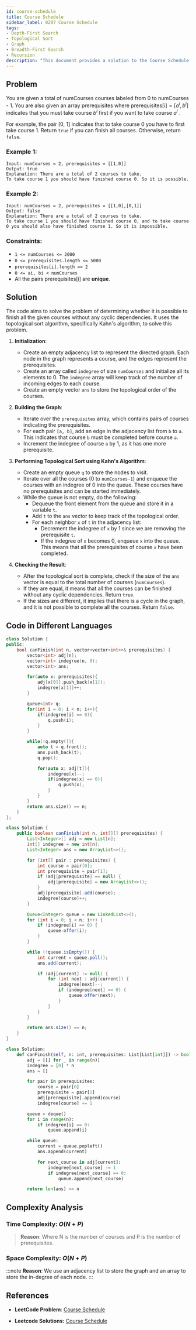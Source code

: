```yaml
---
id: course-schedule
title: Course Schedule
sidebar_label: 0207 Course Schedule
tags:
- Depth-First Search
- Topological Sort
- Graph
- Breadth-First Search
- Recursion
description: "This document provides a solution to the Course Schedule problem."
---
```


## Problem
You are given a total of numCourses courses labeled from 0 to numCourses - 1. You are also given an array prerequisites where $\text{prerequisites[i]} = [ a^i , b^i ]$ indicates that you must take course $b^i$ first if you want to take course $a^i$ .

For example, the pair [0, 1] indicates that to take course 0 you have to first take course 1.
Return `true` if you can finish all courses. Otherwise, return `false`.

### Example 1:

```
Input: numCourses = 2, prerequisites = [[1,0]]
Output: true
Explanation: There are a total of 2 courses to take. 
To take course 1 you should have finished course 0. So it is possible.
```

### Example 2:

```
Input: numCourses = 2, prerequisites = [[1,0],[0,1]]
Output: false
Explanation: There are a total of 2 courses to take. 
To take course 1 you should have finished course 0, and to take course 0 you should also have finished course 1. So it is impossible.
```

### Constraints:
- `1 <= numCourses <= 2000`
- `0 <= prerequisites.length <= 5000`
- `prerequisites[i].length == 2`
- `0 <= ai, bi < numCourses `
- All the pairs prerequisites[i] are **unique**.
## Solution
The code aims to solve the problem of determining whether it is possible to finish all the given courses without any cyclic dependencies. It uses the topological sort algorithm, specifically Kahn's algorithm, to solve this problem.

1. **Initialization**:
   - Create an empty adjacency list to represent the directed graph. Each node in the graph represents a course, and the edges represent the prerequisites.
   - Create an array called `indegree` of size `numCourses` and initialize all its elements to 0. The `indegree` array will keep track of the number of incoming edges to each course.
   - Create an empty vector `ans` to store the topological order of the courses.

2. **Building the Graph**:
   - Iterate over the `prerequisites` array, which contains pairs of courses indicating the prerequisites.
   - For each pair `[a, b]`, add an edge in the adjacency list from `b` to `a`. This indicates that course `b` must be completed before course `a`.
   - Increment the indegree of course `a` by 1, as it has one more prerequisite.

3. **Performing Topological Sort using Kahn's Algorithm**:
   - Create an empty queue `q` to store the nodes to visit.
   - Iterate over all the courses (0 to `numCourses-1`) and enqueue the courses with an indegree of 0 into the queue. These courses have no prerequisites and can be started immediately.
   - While the queue is not empty, do the following:
     - Dequeue the front element from the queue and store it in a variable `t`.
     - Add `t` to the `ans` vector to keep track of the topological order.
     - For each neighbor `x` of `t` in the adjacency list:
       - Decrement the indegree of `x` by 1 since we are removing the prerequisite `t`.
       - If the indegree of `x` becomes 0, enqueue `x` into the queue. This means that all the prerequisites of course `x` have been completed.

4. **Checking the Result**:
   - After the topological sort is complete, check if the size of the `ans` vector is equal to the total number of courses (`numCourses`).
   - If they are equal, it means that all the courses can be finished without any cyclic dependencies. Return `true`.
   - If the sizes are different, it implies that there is a cycle in the graph, and it is not possible to complete all the courses. Return `false`.


## Code in Different Languages

<Tabs>
<TabItem value="cpp" label="C++">
  <SolutionAuthor name="@Shreyash3087"/>

```cpp
class Solution {
public:
    bool canFinish(int n, vector<vector<int>>& prerequisites) {
        vector<int> adj[n];
        vector<int> indegree(n, 0);
        vector<int> ans;

        for(auto x: prerequisites){
            adj[x[0]].push_back(x[1]);
            indegree[x[1]]++;
        }

        queue<int> q;
        for(int i = 0; i < n; i++){
            if(indegree[i] == 0){
                q.push(i);
            }
        }

        while(!q.empty()){
            auto t = q.front();
            ans.push_back(t);
            q.pop();

            for(auto x: adj[t]){
                indegree[x]--;
                if(indegree[x] == 0){
                    q.push(x);
                }
            }
        }
        return ans.size() == n;
    }
};
```
</TabItem>
<TabItem value="java" label="Java">
  <SolutionAuthor name="@Shreyash3087"/>

```java
class Solution {
    public boolean canFinish(int n, int[][] prerequisites) {
        List<Integer>[] adj = new List[n];
        int[] indegree = new int[n];
        List<Integer> ans = new ArrayList<>();

        for (int[] pair : prerequisites) {
            int course = pair[0];
            int prerequisite = pair[1];
            if (adj[prerequisite] == null) {
                adj[prerequisite] = new ArrayList<>();
            }
            adj[prerequisite].add(course);
            indegree[course]++;
        }

        Queue<Integer> queue = new LinkedList<>();
        for (int i = 0; i < n; i++) {
            if (indegree[i] == 0) {
                queue.offer(i);
            }
        }

        while (!queue.isEmpty()) {
            int current = queue.poll();
            ans.add(current);

            if (adj[current] != null) {
                for (int next : adj[current]) {
                    indegree[next]--;
                    if (indegree[next] == 0) {
                        queue.offer(next);
                    }
                }
            }
        }

        return ans.size() == n;
    }
}
```

</TabItem>
<TabItem value="python" label="Python">
  <SolutionAuthor name="@Shreyash3087"/>

```python
class Solution:
    def canFinish(self, n: int, prerequisites: List[List[int]]) -> bool:
        adj = [[] for _ in range(n)]
        indegree = [0] * n
        ans = []

        for pair in prerequisites:
            course = pair[0]
            prerequisite = pair[1]
            adj[prerequisite].append(course)
            indegree[course] += 1

        queue = deque()
        for i in range(n):
            if indegree[i] == 0:
                queue.append(i)

        while queue:
            current = queue.popleft()
            ans.append(current)

            for next_course in adj[current]:
                indegree[next_course] -= 1
                if indegree[next_course] == 0:
                    queue.append(next_course)

        return len(ans) == n
```
</TabItem>
</Tabs>

## Complexity Analysis

### Time Complexity: $O(N + P)$

> **Reason**: Where N is the number of courses and P is the number of prerequisites.

### Space Complexity: $O(N + P)$

:::note
**Reason**: We use an adjacency list to store the graph and an array to store the in-degree of each node.
:::

## References

- **LeetCode Problem**: [Course Schedule](https://leetcode.com/problems/course-schedule/description/)

- **Leetcode Solutions:** [Course Schedule](https://leetcode.com/problems/course-schedule/solutions/)
